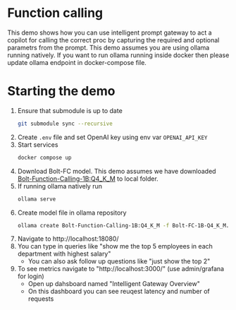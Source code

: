 # Function calling
This demo shows how you can use intelligent prompt gateway to act a copilot for calling the correct proc by capturing the required and optional parametrs from the prompt. This demo assumes you are using ollama running natively. If you want to run ollama running inside docker then please update ollama endpoint in docker-compose file.

# Starting the demo
1. Ensure that submodule is up to date
   ```sh
   git submodule sync --recursive
   ```
1. Create `.env` file and set OpenAI key using env var `OPENAI_API_KEY`
1. Start services
   ```sh
   docker compose up
   ```
1. Download Bolt-FC model. This demo assumes we have downloaded [Bolt-Function-Calling-1B:Q4_K_M](https://huggingface.co/katanemolabs/Bolt-Function-Calling-1B.gguf/blob/main/Bolt-Function-Calling-1B-Q4_K_M.gguf) to local folder.
1. If running ollama natively run
   ```sh
   ollama serve
   ```
2. Create model file in ollama repository
   ```sh
   ollama create Bolt-Function-Calling-1B:Q4_K_M -f Bolt-FC-1B-Q4_K_M.model_file
   ```
3. Navigate to http://localhost:18080/
4. You can type in queries like "show me the top 5 employees in each department with highest salary"
   - You can also ask follow up questions like "just show the top 2"
5. To see metrics navigate to "http://localhost:3000/" (use admin/grafana for login)
   - Open up dahsboard named "Intelligent Gateway Overview"
   - On this dashboard you can see reuqest latency and number of requests

